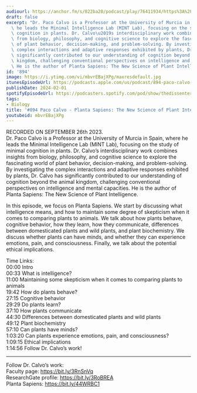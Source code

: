 ```yaml
---
audiourl: https://anchor.fm/s/822ba20/podcast/play/76411934/https%3A%2F%2Fd3ctxlq1ktw2nl.cloudfront.net%2Fstaging%2F2023-8-26%2Fa91fd9b2-2743-ff88-761c-e35c3a7e238f.m4a
draft: false
excerpt: "Dr. Paco Calvo is a Professor at the University of Murcia in Spain, where\
  \ he leads the Minimal Intelligence Lab (MINT Lab), focusing on the study of minimal\
  \ cognition in plants. Dr. Calvo\u2019s interdisciplinary work combines insights\
  \ from biology, philosophy, and cognitive science to explore the fascinating world\
  \ of plant behavior, decision-making, and problem-solving. By investigating the\
  \ complex interactions and adaptive responses exhibited by plants, Dr. Calvo has\
  \ significantly contributed to our understanding of cognition beyond the animal\
  \ kingdom, challenging conventional perspectives on intelligence and mental capacities.\
  \ He is the author of Planta Sapiens: The New Science of Plant Intelligence."
id: '894'
image: https://i.ytimg.com/vi/mbvrEBajXPg/maxresdefault.jpg
itunesEpisodeUrl: https://podcasts.apple.com/us/podcast/894-paco-calvo-planta-sapiens-the-new-science-of/id1451347236?i=1000643848416&uo=4
publishDate: 2024-02-01
spotifyEpisodeUrl: https://podcasters.spotify.com/pod/show/thedissenter/episodes/894-Paco-Calvo---Planta-Sapiens-The-New-Science-of-Plant-Intelligence-e29qdiu
tags:
- Biology
title: '#894 Paco Calvo - Planta Sapiens: The New Science of Plant Intelligence'
youtubeid: mbvrEBajXPg
---
```

<div class="timelinks">

RECORDED ON SEPTEMBER 26th 2023.  
Dr. Paco Calvo is a Professor at the University of Murcia in Spain, where he leads the Minimal Intelligence Lab (MINT Lab), focusing on the study of minimal cognition in plants. Dr. Calvo’s interdisciplinary work combines insights from biology, philosophy, and cognitive science to explore the fascinating world of plant behavior, decision-making, and problem-solving. By investigating the complex interactions and adaptive responses exhibited by plants, Dr. Calvo has significantly contributed to our understanding of cognition beyond the animal kingdom, challenging conventional perspectives on intelligence and mental capacities. He is the author of Planta Sapiens: The New Science of Plant Intelligence.

In this episode, we focus on Planta Sapiens. We start by discussing what intelligence means, and how to maintain some degree of skepticism when it comes to comparing plants to animals. We talk about how plants behave, cognitive behavior, how they learn, how they communicate, differences between domesticated plants and wild plants, and plant biochemistry. We discuss whether plants can have minds, and whether they can experience emotions, pain, and consciousness. Finally, we talk about the potential ethical implications.

Time Links:  
<time>00:00</time> Intro  
<time>00:33</time> What is intelligence?  
<time>11:00</time> Maintaining some skepticism when it comes to comparing plants to animals  
<time>19:42</time> How do plants behave?  
<time>27:15</time> Cognitive behavior  
<time>29:29</time> Do plants learn?  
<time>37:10</time> How plants communicate  
<time>44:30</time> Differences between domesticated plants and wild plants  
<time>49:12</time> Plant biochemistry  
<time>57:10</time> Can plants have minds?  
<time>1:03:20</time> Can plants experience emotions, pain, and consciousness?  
<time>1:09:15</time> Ethical implications  
<time>1:14:56</time> Follow Dr. Calvo’s work!

---

Follow Dr. Calvo’s work:  
Faculty page: https://bit.ly/3RnSnVq  
ResearchGate profile: https://bit.ly/3RoBREA  
Planta Sapiens: https://bit.ly/44WRBC1
</div>

